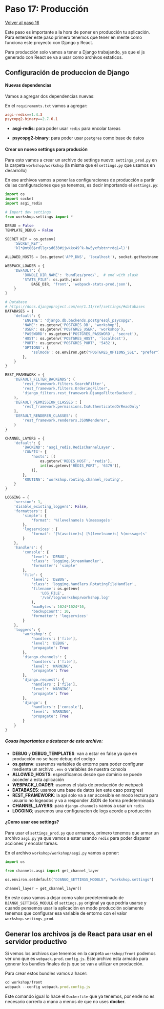 # Paso 17: Producción

[Volver al paso 16](https://gitlab.com/FedeG/django-react-workshop/tree/step16_add_redux)

Este paso es importante a la hora de poner en producción tu aplicación.
Para enterder este paso primero tenemos que tener en mente como funciona este proyecto con Django y React.

Para producción solo vamos a tener a Django trabajando, ya que el js generado con React se va a usar como archivos estaticos.

## Configuración de produccion de Django

#### Nuevas dependencias

Vamos a agregar dos dependencias nuevas:

En el `requirements.txt` vamos a agregar:

```conf
asgi-redis==1.4.3
psycopg2-binary==2.7.6.1
```

- **asgi-redis**: para poder usar `redis` para encolar tareas

- **psycopg2-binary**: para poder usar `postgres` como base de datos

#### Crear un nuevo settings para produción

Para esto vamos a crear un archivo de settings nuevo: `settings_prod.py` en la carpeta `workshop/workshop` (la misma que el `settings.py` que usamos en desarrollo)

En ese archivos vamos a poner las configuraciones de producción a partir de las configuraciones que ya tenemos, es decir importando el `settings.py`:

```python
import os
import socket
import asgi_redis

# Import dev settings
from workshop.settings import *

DEBUG = False
TEMPLATE_DEBUG = False

SECRET_KEY = os.getenv(
    'SECRET_KEY',
    'kl*@mt86$rdllg+$d633#ijwkkc49^k-hw5yxfsbtn*rdq1=l)')

ALLOWED_HOSTS = [os.getenv('APP_DNS', 'localhost'), socket.gethostname()]

WEBPACK_LOADER = {
    'DEFAULT': {
        'BUNDLE_DIR_NAME': 'bundles/prod/',  # end with slash
        'STATS_FILE': os.path.join(
            BASE_DIR, 'front', 'webpack-stats-prod.json'),
    }
}

# Database
# https://docs.djangoproject.com/en/1.11/ref/settings/#databases
DATABASES = {
    'default': {
        'ENGINE': 'django.db.backends.postgresql_psycopg2',
        'NAME': os.getenv('POSTGRES_DB', 'workshop'),
        'USER': os.getenv('POSTGRES_USER', 'workshop'),
        'PASSWORD': os.getenv('POSTGRES_PASSWORD', 'secret'),
        'HOST': os.getenv('POSTGRES_HOST', 'localhost'),
        'PORT': os.getenv('POSTGRES_PORT', '5432'),
        'OPTIONS': {
            'sslmode': os.environ.get("POSTGRES_OPTIONS_SSL", "prefer"),
        },
    }
}

REST_FRAMEWORK = {
    'DEFAULT_FILTER_BACKENDS': (
        'rest_framework.filters.SearchFilter',
        'rest_framework.filters.OrderingFilter',
        'django_filters.rest_framework.DjangoFilterBackend',
    ),
    'DEFAULT_PERMISSION_CLASSES': [
        'rest_framework.permissions.IsAuthenticatedOrReadOnly'
    ],
    'DEFAULT_RENDERER_CLASSES': (
        'rest_framework.renderers.JSONRenderer',
    )
}

CHANNEL_LAYERS = {
    'default': {
        'BACKEND': 'asgi_redis.RedisChannelLayer',
        'CONFIG': {
            'hosts': [(
                os.getenv('REDIS_HOST', 'redis'),
                int(os.getenv('REDIS_PORT', '6379')),
            )],
        },
        'ROUTING': 'workshop.routing.channel_routing',
    }
}

LOGGING = {
    'version': 1,
    'disable_existing_loggers': False,
    'formatters': {
        'simple': {
            'format': '%(levelname)s %(message)s'
        },
        'logservices': {
            'format': '[%(asctime)s] [%(levelname)s] %(message)s'
        }
    },
    'handlers': {
        'console': {
            'level': 'DEBUG',
            'class': 'logging.StreamHandler',
            'formatter': 'simple'
        },
        'file': {
            'level': 'DEBUG',
            'class': 'logging.handlers.RotatingFileHandler',
            'filename': os.getenv(
                'LOG_FILE',
                '/var/log/workshop/workshop.log'
            ),
            'maxBytes': 1024*1024*10,
            'backupCount': 10,
            'formatter': 'logservices'
        }
    },
    'loggers': {
        'workshop': {
            'handlers': ['file'],
            'level': 'DEBUG',
            'propagate': True
        },
        'django.channels': {
            'handlers': ['file'],
            'level': 'WARNING',
            'propagate': True
        },
        'django.request': {
            'handlers': ['file'],
            'level': 'WARNING',
            'propagate': True
        },
        'django': {
            'handlers': ['console'],
            'level': 'WARNING',
            'propagate': True
        }
    }
}
```

##### Cosas importantes a destacar de este archivo:

- **DEBUG** y **DEBUG_TEMPLATES**: van a estar en false ya que en producción no se hace debug del codigo
- **os.getenv**: usaremos variables de entorno para poder configurar medienta un archivo `.env` o variables de nuestra consola
- **ALLOWED_HOSTS**: especificamos desde que dominio se puede acceder a esta aplicación
- **WEBPACK_LOADER**: usamos el stats de producción de webpack
- **DATABASES**: usamos una base de datos (en este caso postgres)
- **REST_FRAMEWORK**: la api solo va a ser accesible en modo lectura para usuario no logeados y va a responder JSON de forma predeterminada
- **CHANNEL_LAYERS**: para `django-channels` vamos a usar un `redis`
- **LOGGING**; usaremos una configuracion de logs acorde a producción

#### ¿Como usar ese settings?

Para usar el `settings_prod.py` que armamos, primero tenemos que armar un archivo `asgi.py` ya que vamos a estar usando `redis` para poder disparar acciones y encolar tareas.

En el archivo `workshop/workshop/asgi.py` vamos a poner:

```python
import os

from channels.asgi import get_channel_layer

os.environ.setdefault("DJANGO_SETTINGS_MODULE", "workshop.settings")

channel_layer = get_channel_layer()
```

En este caso vamos a dejar como valor predeterminado de `DJANGO_SETTINGS_MODULE` el `settings.py` original ya que podria usarse y cuando pensemos usar la aplicación en modo producción solamente tenemos que configurar esa variable de entorno con el valor `workshop.settings_prod`.

## Generar los archivos js de React para usar en el servidor productivo

Si vemos los archivos que tenemos en la carpeta `workshop/front` podemos ver uno que es `webpack.prod.config.js`.
Este archivo esta armado para generar los bundles finales de js que se van a utilizar en producción.

Para crear estos bundles vamos a hacer:

```javascript
cd workshop/front
webpack --config webpack.prod.config.js
```

Este comando igual lo hace el `Dockerfile` que ya tenemos, por ende no es necesario correrlo a mano a menos de que no uses **docker**.

```bash
```

```bash
```

```bash
```

